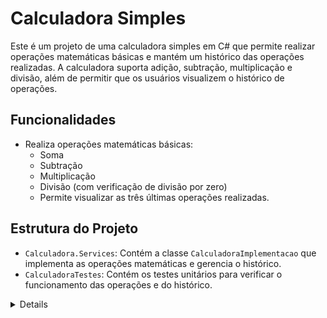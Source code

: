 # Calculadora Simples

Este é um projeto de uma calculadora simples em C# que permite realizar operações matemáticas básicas e mantém um histórico das operações realizadas. A calculadora suporta adição, subtração, multiplicação e divisão, além de permitir que os usuários visualizem o histórico de operações.

## Funcionalidades

- Realiza operações matemáticas básicas:
  - Soma
  - Subtração
  - Multiplicação
  - Divisão (com verificação de divisão por zero)
  - Permite visualizar as três últimas operações realizadas.

## Estrutura do Projeto

- `Calculadora.Services`: Contém a classe `CalculadoraImplementacao` que implementa as operações matemáticas e gerencia o histórico.
- `CalculadoraTestes`: Contém os testes unitários para verificar o funcionamento das operações e do histórico.

<details align="left">
  <sumary></sumary>
    <p>O projeto foi criado como parte de um desafio proposto pela <b>Digital Innovation One</b>.</p>
  <div align="right">
    Feito com 💜 por <a href="https://github.com/MonicaAlvesP?tab=repositories">MA</a>
  </div>
</details>